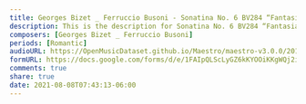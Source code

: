```yaml
---
title: Georges Bizet _ Ferruccio Busoni - Sonatina No. 6 BV284 “Fantasia da Camera super Carmen” (1)
description: This is the description for Sonatina No. 6 BV284 “Fantasia da Camera super Carmen” by Georges Bizet _ Ferruccio Busoni
composers: [Georges Bizet _ Ferruccio Busoni]
periods: [Romantic]
audioURL: https://OpenMusicDataset.github.io/Maestro/maestro-v3.0.0/2014/MIDI-UNPROCESSED_11-13_R1_2014_MID--AUDIO_12_R1_2014_wav--2.midi
formURL: https://docs.google.com/forms/d/e/1FAIpQLScLyGZ6kKYOOiKKgWQj2iXBNlWDZ_cp4uWHZrtbBLhBFxuFCg/viewform
comments: true
share: true
date: 2021-08-08T07:43:13-06:00
---
```

